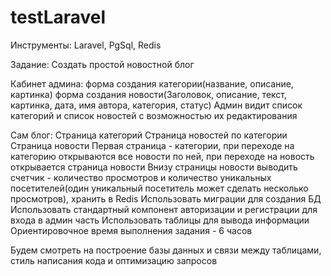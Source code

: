 # testLaravel
 
Инструменты: 
Laravel, PgSql, Redis 

Задание: 
Создать простой новостной блог  

 Кабинет админа: 
форма создания категории(название, описание, картинка) форма создания новости(Заголовок, описание, текст, картинка, дата, имя автора, категория, статус) 
Админ видит список категорий и список новостей с возможностью их редактирования  

 Сам блог: 
 Страница категорий 
 Страница новостей по категории
 Страница новости
 Первая страница - категории, при переходе на категорию открываются все новости по ней, при переходе на новость открывается страница новости 
 Внизу страницы новости выводить счетчик - количество просмотров и количество уникальных посетителей(один уникальный посетитель может сделать несколько просмотров), хранить в Redis 
 Использовать миграции для создания БД 
 Использовать стандартный компонент авторизации и регистрации для входа в админ часть 
 Использовать таблицы для вывода информации 
 Ориентировочное время выполнения задания - 6 часов 
 
Будем смотреть на построение базы данных и связи между таблицами, стиль написания кода и оптимизацию запросов
